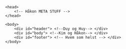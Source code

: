 <!DOCTYPE 
<html>
	<head>
		<!-- Håkon META STUFF -->
	</head>

	<body>
		<div id="header"> <!--Duy og Huy--> </div>
		<div id="body"> <!--Kim og Håkon--> </div>
		<div id="footer"> <!-- Hvem som helst --> </div>
	</body>
</html>
